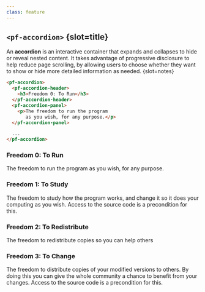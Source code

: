```yaml
---
class: feature
---
```

## `<pf-accordion>` {slot=title}

An **accordion** is an interactive container that expands and collapses to hide 
or reveal nested content. It takes advantage of progressive disclosure to help 
reduce page scrolling, by allowing users to choose whether they want to show or 
hide more detailed information as needed.
{slot=notes}

```html
<pf-accordion>
  <pf-accordion-header>
    <h3>Freedom 0: To Run</h3>
  </pf-accordion-header>
  <pf-accordion-panel>
    <p>The freedom to run the program
       as you wish, for any purpose.</p>
  </pf-accordion-panel>

  ...
</pf-accordion>
```

<pf-accordion slot="feature" reveal>
  <pf-accordion-header>
    <h3>Freedom 0: To Run</h3>
  </pf-accordion-header>
  <pf-accordion-panel>
    <p>The freedom to run the program as you wish, for any purpose.</p>
  </pf-accordion-panel>

  <pf-accordion-header>
    <h3>Freedom 1: To Study</h3>
  </pf-accordion-header>
  <pf-accordion-panel>
    <p>The freedom to study how the program works, and change it so it does your computing as you wish. Access to the source code is a precondition for this. </p>

  </pf-accordion-panel>
  <pf-accordion-header>
    <h3>Freedom 2: To Redistribute</h3>
  </pf-accordion-header>
  <pf-accordion-panel>
    <p>The freedom to redistribute copies so you can help others</p>
  </pf-accordion-panel>

  <pf-accordion-header>
    <h3>Freedom 3: To Change</h3>
  </pf-accordion-header>
  <pf-accordion-panel>
    <p>The freedom to distribute copies of your modified versions to others. By doing this you can give the whole community a chance to benefit from your changes. Access to the source code is a precondition for this. </p>
  </pf-accordion-panel>
</pf-accordion>

<script type="module">
import '@patternfly/elements/pf-accordion/pf-accordion.js';
</script>
